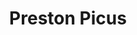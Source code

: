---
layout: default
tag: CA
title: Preston Picus
image: https://pbs.twimg.com/profile_images/613458588644708352/4b4fbp2A.jpg
district: 12
party: Independent
seat: House
website: http://www.picus2016.com/
donate:
---